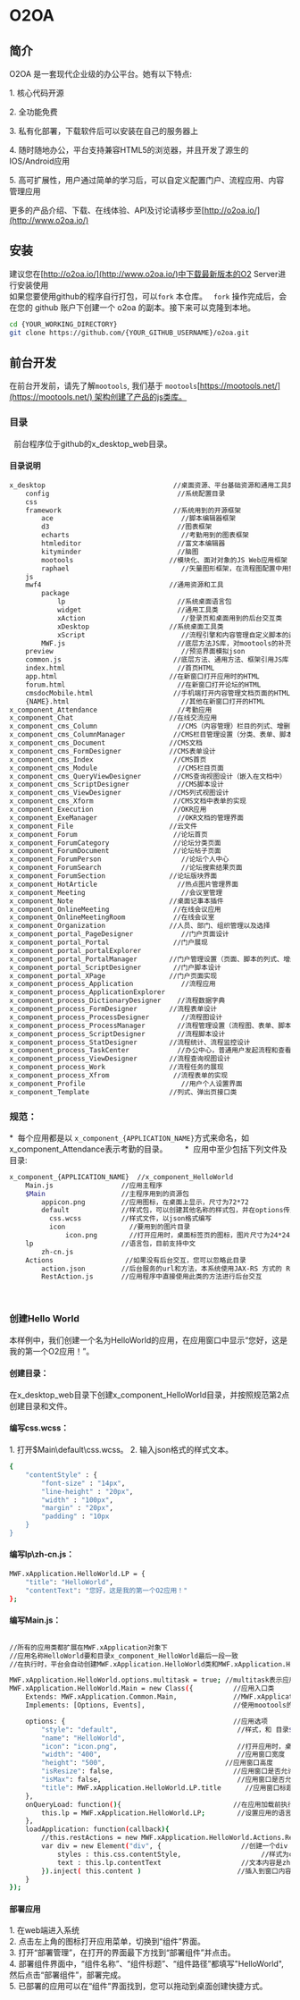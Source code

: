 O2OA
==========
## 简介
O2OA 是一套现代企业级的办公平台。她有以下特点\:

1. 核心代码开源

2. 全功能免费

3. 私有化部署，下载软件后可以安装在自己的服务器上

4. 随时随地办公，平台支持兼容HTML5的浏览器，并且开发了源生的IOS/Android应用

5. 高可扩展性，用户通过简单的学习后，可以自定义配置门户、流程应用、内容管理应用

更多的产品介绍、下载、在线体验、API及讨论请移步至[http://o2oa.io/](http://www.o2oa.io/)

## 安装
建议您在[http://o2oa.io/](http://www.o2oa.io/)中下载最新版本的O2 Server进行安装使用    
如果您要使用github的程序自行打包，可以`fork` 本仓库。  
`fork` 操作完成后，会在您的 github 账户下创建一个 o2oa 的副本。接下来可以克隆到本地。  
```bash  
cd {YOUR_WORKING_DIRECTORY}
git clone https://github.com/{YOUR_GITHUB_USERNAME}/o2oa.git  
```
## 前台开发
在前台开发前，请先了解`mootools`, 我们基于 `mootools`[https://mootools.net/](https://mootools.net/) 架构创建了产品的js类库。

### 目录
  前台程序位于github的x_desktop_web目录。  
 
#### 目录说明
```bash
x_desktop                                //桌面资源、平台基础资源和通用工具类
    config                                //系统配置目录
    css                                
    framework                            //系统用到的开源框架
        ace                                //脚本编辑器框架
        d3                                //图表框架
        echarts                            //考勤用到的图表框架
        htmleditor                        //富文本编辑器
        kityminder                        //脑图
        mootools                        //模块化、面对对象的JS Web应用框架
        raphael                            //矢量图形框架，在流程图配置中用到
    js                                
    mwf4                                //通用资源和工具
        package
            lp                            //系统桌面语言包
            widget                        //通用工具类
            xAction                        //登录页和桌面用到的后台交互类
            xDesktop                    //系统桌面工具类
            xScript                        //流程引擎和内容管理自定义脚本的运行环境
        MWF.js                            //底层方法JS库，对mootools的补充
    preview                                //预览界面模拟json
    common.js                            //底层方法、通用方法、框架引用JS库
    index.html                            //首页HTML
    app.html                            //在新窗口打开应用时的HTML
    forum.html                            //在新窗口打开论坛的HTML
    cmsdocMobile.html                    //手机端打开内容管理文档页面的HTML
    {NAME}.html                            //其他在新窗口打开的HTML
x_component_Attendance                    //考勤应用
x_component_Chat                        //在线交流应用
x_component_cms_Column                    //CMS（内容管理）栏目的列式、增删配置
x_component_cms_ColumnManager            //CMS栏目管理设置（分类、表单、脚本、数据字典的列式、增删）
x_component_cms_Document                //CMS文档
x_component_cms_FormDesigner            //CMS表单设计
x_component_cms_Index                    //CMS首页
x_component_cms_Module                    //CMS栏目页面
x_component_cms_QueryViewDesigner        //CMS查询视图设计（嵌入在文档中）
x_component_cms_ScriptDesigner            //CMS脚本设计
x_component_cms_ViewDesigner            //CMS列式视图设计
x_component_cms_Xform                    //CMS文档中表单的实现
x_component_Execution                    //OKR应用
x_component_ExeManager                    //OKR文档的管理界面
x_component_File                        //云文件
x_component_Forum                        //论坛首页
x_component_ForumCategory                //论坛分类页面
x_component_ForumDocument                //论坛帖子页面
x_component_ForumPerson                    //论坛个人中心
x_component_ForumSearch                    //论坛搜索结果页面
x_component_ForumSection                //论坛版块界面
x_component_HotArticle                    //热点图片管理界面
x_component_Meeting                        //会议室管理
x_component_Note                        //桌面记事本插件
x_component_OnlineMeeting                //在线会议应用
x_component_OnlineMeetingRoom            //在线会议室
x_component_Organization                //人员、部门、组织管理以及选择
x_component_portal_PageDesigner            //门户页面设计
x_component_portal_Portal                //门户展现
x_component_portal_portalExplorer
x_component_portal_PortalManager        //门户管理设置（页面、脚本的列式、增删）
x_component_portal_ScriptDesigner        //门户脚本设计
x_component_portal_XPage                //门户页面实现
x_component_process_Application            //流程应用
x_component_process_ApplicationExplorer    
x_component_process_DictionaryDesigner    //流程数据字典
x_component_process_FormDesigner        //流程表单设计
x_component_process_ProcessDesigner        //流程图设计
x_component_process_ProcessManager        //流程管理设置（流程图、表单、脚本、数据字典的列式、增删）
x_component_process_ScriptDesigner        //流程脚本设计
x_component_process_StatDesigner        //流程统计、流程监控设计
x_component_process_TaskCenter            //办公中心，普通用户发起流程和查看待办
x_component_process_ViewDesigner        //流程查询视图设计
x_component_process_Work                //流程任务的展现
x_component_process_Xfrom                //流程表单的实现
x_component_Profile                        //用户个人设置界面
x_component_Template                    //列式、弹出页接口类
```
### 规范：
*  每个应用都是以 `x_component_{APPLICATION_NAME}`方式来命名，如x_component_Attendance表示考勤的目录。       
*  应用中至少包括下列文件及目录\:
```bash
x_component_{APPLICATION_NAME}  //x_component_HelloWorld
    Main.js                 //应用主程序  
    $Main                   //主程序用到的资源包  
        appicon.png         //应用图标，在桌面上显示，尺寸为72*72
        default             //样式包，可以创建其他名称的样式包，并在options传入到Main.js以改变页面风格  
          css.wcss          //样式文件，以json格式编写
          icon                //要用到的图片目录
              icon.png        //打开应用时，桌面标签页的图标，图片尺寸为24*24
    lp                      //语言包，目前支持中文  
        zh-cn.js        
    Actions                  //如果没有后台交互，您可以忽略此目录           
        action.json         //后台服务的url和方法，本系统使用JAX-RS 方式的 RESTful Web Service
        RestAction.js       //应用程序中直接使用此类的方法进行后台交互
```
 
### 创建Hello World
本样例中，我们创建一个名为HelloWorld的应用，在应用窗口中显示“您好，这是我的第一个O2应用！”。

#### 创建目录：
在x_desktop_web目录下创建x_component_HelloWorld目录，并按照规范第2点创建目录和文件。

#### 编写css.wcss：
1. 打开$Main\default\css.wcss。
2. 输入json格式的样式文本。
```bash
{
    "contentStyle" : {
        "font-size" : "14px", 
        "line-height" : "20px",
        "width" : "100px",
        "margin" : "20px",
        "padding" : "10px
    }
}
```

#### 编写lp\zh-cn.js：
```bash
MWF.xApplication.HelloWorld.LP = {
    "title": "HelloWorld",
    "contentText": "您好，这是我的第一个O2应用！"
};
```

#### 编写Main.js：
```bash

//所有的应用类都扩展在MWF.xApplication对象下
//应用名称HelloWorld要和目录x_component_HelloWorld最后一段一致
//在执行时，平台会自动创建MWF.xApplication.HelloWorld类和MWF.xApplication.HelloWorld.options

MWF.xApplication.HelloWorld.options.multitask = true; //multitask表示应用可以在一个浏览器窗口重复打开
MWF.xApplication.HelloWorld.Main = new Class({          //应用入口类
    Extends: MWF.xApplication.Common.Main,              //MWF.xApplication.Common.Main类提供了平台桌面窗口创建和其他基本功能，比如展现、最大化、最小化等
    Implements: [Options, Events],                      //使用mootools的Options和Events类，请参考mootools的文档

    options: {                                          //应用选项
        "style": "default",                              //样式，和 目录$Main/default对应。应用初始化的时候会自动加载$Main/default/css.wcss文件，可以在this.css中使用定义的样式      
        "name": "HelloWorld",
        "icon": "icon.png",                              //打开应用时，桌面标签页的图标
        "width": "400",                                  //应用窗口宽度
        "height": "500",                              //应用窗口高度
        "isResize": false,                              //应用窗口是否允许拖动改变大小
        "isMax": false,                                  //应用窗口是否允许最大化
        "title": MWF.xApplication.HelloWorld.LP.title      //应用窗口标题，MWF.xApplication.HelloWorld.LP在 lp/zh-cn.js中定义
    },
    onQueryLoad: function(){                            //在应用加载前执行的程序
        this.lp = MWF.xApplication.HelloWorld.LP;        //设置应用的语言包
    },
    loadApplication: function(callback){
        //this.restActions = new MWF.xApplication.HelloWorld.Actions.RestActions();  //后台交互对象。和Actions/RestAction.js对应，如果没有后台交互可以忽略此代码
        var div = new Element("div", {                    //创建一个div
            styles : this.css.contentStyle,                    //样式为content。应用初始化的时候会自动加载$Main/default/css.wcss文件，可以在this.css中使用定义的样式
            text : this.lp.contentText                    //文本内容是zh-cn.js里定义的contentText
        }).inject( this.content )                        //插入到窗口内容中。this.content是应用窗口的内容DOM容器，您创建的DOM对象都是this.content的子对象
    }
});
```

#### 部署应用
1. 在web端进入系统  
2. 点击左上角的图标打开应用菜单，切换到“组件”界面。  
3. 打开“部署管理”，在打开的界面最下方找到“部署组件”并点击。  
4. 部署组件界面中，“组件名称”、“组件标题”、“组件路径”都填写"HelloWorld",然后点击“部署组件”，部署完成。  
5. 已部署的应用可以在“组件”界面找到，您可以拖动到桌面创建快捷方式。  
